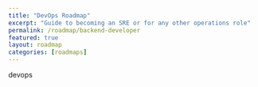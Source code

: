 ```yaml
---
title: "DevOps Roadmap"
excerpt: "Guide to becoming an SRE or for any other operations role"
permalink: /roadmap/backend-developer
featured: true
layout: roadmap
categories: [roadmaps]
---
```


devops